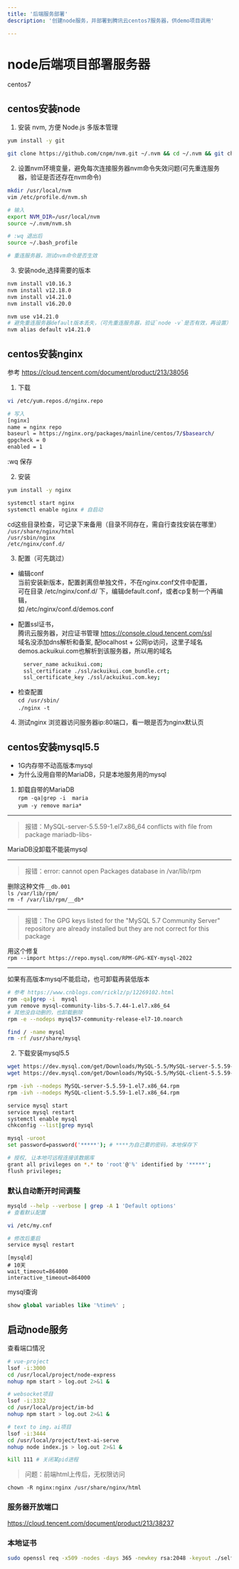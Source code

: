 ```yaml
---
title: '后端服务部署'
description: '创建node服务，并部署到腾讯云centos7服务器，供demo项目调用'

---
```


# node后端项目部署服务器
centos7

## centos安装node
1. 安装 nvm, 方便 Node.js 多版本管理
```sh
yum install -y git
```

```sh
git clone https://github.com/cnpm/nvm.git ~/.nvm && cd ~/.nvm && git checkout `git describe --abbrev=0 --tags`
```

2. 设置nvm环境变量，避免每次连接服务器nvm命令失效问题(可先重连服务器，验证是否还存在nvm命令)
```sh
mkdir /usr/local/nvm
vim /etc/profile.d/nvm.sh

# 输入
export NVM_DIR=/usr/local/nvm
source ~/.nvm/nvm.sh

# :wq 退出后
source ~/.bash_profile

# 重连服务器，测试nvm命令是否生效

```
3. 安装node,选择需要的版本
```sh
nvm install v10.16.3
nvm install v12.18.0
nvm install v14.21.0
nvm install v16.20.0

nvm use v14.21.0
# 避免重连服务器default版本丢失，（可先重连服务器，验证`node -v`是否有效，再设置）
nvm alias default v14.21.0
```

## centos安装nginx
参考 https://cloud.tencent.com/document/product/213/38056  
1. 下载
```sh
vi /etc/yum.repos.d/nginx.repo

# 写入
[nginx] 
name = nginx repo 
baseurl = https://nginx.org/packages/mainline/centos/7/$basearch/ 
gpgcheck = 0 
enabled = 1
```
\:wq 保存

2. 安装
```sh
yum install -y nginx

systemctl start nginx
systemctl enable nginx # 自启动
```
cd这些目录检查，可记录下来备用（目录不同存在，需自行查找安装在哪里）
`/usr/share/nginx/html`  
`/usr/sbin/nginx`  
`/etc/nginx/conf.d/`  

3. 配置（可先跳过）
- 编辑conf  
当前安装新版本，配置剥离但单独文件，不在nginx.conf文件中配置，  
可在目录 /etc/nginx/conf.d/ 下，编辑default.conf，或者cp复制一个再编辑，  
如 /etc/nginx/conf.d/demos.conf  

- 配置ssl证书，  
腾讯云服务器，对应证书管理 https://console.cloud.tencent.com/ssl  
域名没添加dns解析和备案, 配localhost + 公网ip访问，这里子域名demos.ackuikui.com也解析到该服务器，所以用的域名
```sh
     server_name ackuikui.com; 
     ssl_certificate ./ssl/ackuikui.com_bundle.crt; 
     ssl_certificate_key ./ssl/ackuikui.com.key; 
```

- 检查配置  
`cd /usr/sbin/`  
`./nginx -t`

4. 测试nginx
浏览器访问服务器ip:80端口，看一眼是否为nginx默认页

## centos安装mysql5.5
- 1G内存带不动高版本mysql
- 为什么没用自带的MariaDB，只是本地服务用的mysql
1. 卸载自带的MariaDB  
`rpm -qa|grep -i  maria`  
`yum -y remove maria*`  

---------------------------------------

> 报错：MySQL-server-5.5.59-1.el7.x86_64 conflicts with file from package mariadb-libs-  

MariaDB没卸载不能装mysql

---------------------------------------

> 报错：error: cannot open Packages database in /var/lib/rpm  

删除这种文件`__db.001`  
`ls /var/lib/rpm/`  
`rm -f /var/lib/rpm/__db*` 

---------------------------------------
> 报错：The GPG keys listed for the "MySQL 5.7 Community Server" repository are already installed but they are not correct for this package

用这个修复  
`rpm --import https://repo.mysql.com/RPM-GPG-KEY-mysql-2022`

---------------------------------------

如果有高版本mysql不能启动，也可卸载再装低版本
```sh
# 参考 https://www.cnblogs.com/ricklz/p/12269102.html
rpm -qa|grep -i  mysql
yum remove mysql-community-libs-5.7.44-1.el7.x86_64
# 其他没自动删的，也卸载删除
rpm -e --nodeps mysql57-community-release-el7-10.noarch

find / -name mysql
rm -rf /usr/share/mysql
```

2. 下载安装mysql5.5
```sh
wget https://dev.mysql.com/get/Downloads/MySQL-5.5/MySQL-server-5.5.59-1.el7.x86_64.rpm
wget https://dev.mysql.com/get/Downloads/MySQL-5.5/MySQL-client-5.5.59-1.el7.x86_64.rpm

rpm -ivh --nodeps MySQL-server-5.5.59-1.el7.x86_64.rpm
rpm -ivh --nodeps MySQL-client-5.5.59-1.el7.x86_64.rpm

service mysql start
service mysql restart
systemctl enable mysql
chkconfig --list|grep mysql

mysql -uroot
set password=password('*****'); # ****为自己要的密码，本地保存下

# 授权, 让本地可远程连接该数据库
grant all privileges on *.* to 'root'@'%' identified by '*****';
flush privileges;
```

### 默认自动断开时间调整
```sh
mysqld --help --verbose | grep -A 1 'Default options'
# 查看默认配置

vi /etc/my.cnf

# 修改后重启
service mysql restart
```

```
[mysqld]
# 10天
wait_timeout=864000
interactive_timeout=864000
```

mysql查询
```sql
show global variables like '%time%' ;
```


## 启动node服务
查看端口情况
```sh
# vue-project
lsof -i:3000
cd /usr/local/project/node-express
nohup npm start > log.out 2>&1 &

# websocket项目
lsof -i:3332
cd /usr/local/project/im-bd
nohup npm start > log.out 2>&1 &

# text to img，ai项目
lsof -i:3444
cd /usr/local/project/text-ai-serve  
nohup node index.js > log.out 2>&1 &

kill 111 # 关闭某pid进程
```


> 问题：前端html上传后，无权限访问

`chown -R nginx:nginx /usr/share/nginx/html`


### 服务器开放端口
https://cloud.tencent.com/document/product/213/38237


### 本地证书
```sh
sudo openssl req -x509 -nodes -days 365 -newkey rsa:2048 -keyout ./selfsigned.key -out selfsigned.crt
```